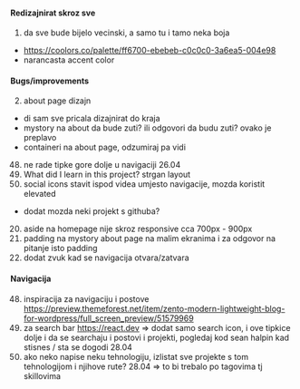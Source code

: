 #### Redizajnirat skroz sve

1. da sve bude bijelo vecinski, a samo tu i tamo neka boja

- https://coolors.co/palette/ff6700-ebebeb-c0c0c0-3a6ea5-004e98
- narancasta accent color

#### Bugs/improvements

2. about page dizajn

- di sam sve pricala dizajnirat do kraja
- mystory na about da bude zuti? ili odgovori da budu zuti? ovako je preplavo
- containeri na about page, odzumiraj pa vidi

48. ne rade tipke gore dolje u navigaciji 26.04
1. What did I learn in this project? strgan layout
1. social icons stavit ispod videa umjesto navigacije, mozda koristit elevated

- dodat mozda neki projekt s githuba?

20. aside na homepage nije skroz responsive cca 700px - 900px
21. padding na mystory about page na malim ekranima i za odgovor na pitanje isto padding
22. dodat zvuk kad se navigacija otvara/zatvara

#### Navigacija

48. inspiracija za navigaciju i postove https://preview.themeforest.net/item/zento-modern-lightweight-blog-for-wordpress/full_screen_preview/51579969
49. za search bar https://react.dev => dodat samo search icon, i ove tipkice dolje i da se searchaju i postovi i projekti, pogledaj kod sean halpin kad stisnes / sta se dogodi 28.04
50. ako neko napise neku tehnologiju, izlistat sve projekte s tom tehnologijom i njihove rute? 28.04 => to bi trebalo po tagovima tj skillovima
